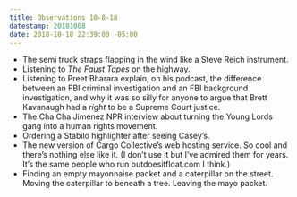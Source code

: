 ```yaml
---
title: Observations 10-8-18
datestamp: 20181008
date: 2018-10-18 22:39:00 -05:00
---
```


- The semi truck straps flapping in the wind like a Steve Reich instrument.
- Listening to *The Faust Tapes* on the highway.
- Listening to Preet Bharara explain, on his podcast, the difference between an FBI criminal investigation and an FBI background investigation, and why it was so silly for anyone to argue that Brett Kavanaugh had a *right* to be a Supreme Court justice.
- The Cha Cha Jimenez NPR interview about turning the Young Lords gang into a human rights movement.
- Ordering a Stabilo highlighter after seeing Casey’s.
- The new version of Cargo Collective’s web hosting service. So cool and there’s nothing else like it. (I don’t use it but I’ve admired them for years. It’s the same people who run butdoesitfloat.com I think.)
- Finding an empty mayonnaise packet and a caterpillar on the street. Moving the caterpillar to beneath a tree. Leaving the mayo packet.
